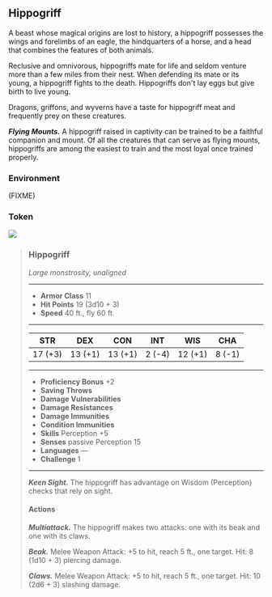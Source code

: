 ## Hippogriff
A beast whose magical origins are lost to history, a hippogriff possesses the wings and forelimbs of an eagle, the hindquarters of a horse, and a head that combines the features of both animals.

Reclusive and omnivorous, hippogriffs mate for life and seldom venture more than a few miles from their nest. When defending its mate or its young, a hippogriff fights to the death. Hippogriffs don't lay eggs but give birth to live young.

Dragons, griffons, and wyverns have a taste for hippogriff meat and frequently prey on these creatures.

***Flying Mounts.*** A hippogriff raised in captivity can be trained to be a faithful companion and mount. Of all the creatures that can serve as flying mounts, hippogriffs are among the easiest to train and the most loyal once trained properly.

### Environment
(FIXME)

### Token
![](Hippogriff-Token.png)

>### Hippogriff
>*Large monstrosity, unaligned*
>___
>- **Armor Class** 11
>- **Hit Points** 19 (3d10 + 3)
>- **Speed** 40 ft., fly 60 ft.
>___
>|**STR**|**DEX**|**CON**|**INT**|**WIS**|**CHA**|
>|:---:|:---:|:---:|:---:|:---:|:---:|
>|17 (+3)|13 (+1)|13 (+1)|2 (-4)|12 (+1)|8 (-1)|
>
>___
>- **Proficiency Bonus** +2
>- **Saving Throws** 
>- **Damage Vulnerabilities** 
>- **Damage Resistances** 
>- **Damage Immunities** 
>- **Condition Immunities** 
>- **Skills** Perception +5
>- **Senses** passive Perception 15
>- **Languages** —
>- **Challenge** 1
>___
>***Keen Sight.*** The hippogriff has advantage on Wisdom (Perception) checks that rely on sight.
>
>#### Actions
>***Multiattack.*** The hippogriff makes two attacks: one with its beak and one with its claws.
>
>***Beak.*** Melee Weapon Attack: +5 to hit, reach 5 ft., one target. Hit: 8 (1d10 + 3) piercing damage.
>
>***Claws.*** Melee Weapon Attack: +5 to hit, reach 5 ft., one target. Hit: 10 (2d6 + 3) slashing damage.
>
